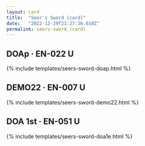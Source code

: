 ```yaml
---
layout: card
title:  "Seer's Sword (card)"
date:   "2022-12-29T21:27:36.610Z"
permalink: seers-sword_(card)
---
```


## DOAp &middot; EN-022 U

{% include templates/seers-sword-doap.html %}


## DEMO22 &middot; EN-007 U

{% include templates/seers-sword-demo22.html %}


## DOA 1st &middot; EN-051 U

{% include templates/seers-sword-doa1e.html %}
